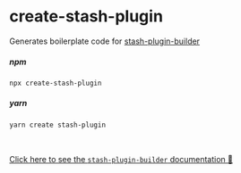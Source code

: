 # create-stash-plugin

Generates boilerplate code for [stash-plugin-builder](https://www.npmjs.com/package/stash-plugin-builder)

##### npm

```sh
npx create-stash-plugin
```

##### yarn

```sh
yarn create stash-plugin
```

</br>

[Click here to see the `stash-plugin-builder` documentation 📃](https://www.npmjs.com/package/stash-plugin-builder#stash-plugin-builder)
